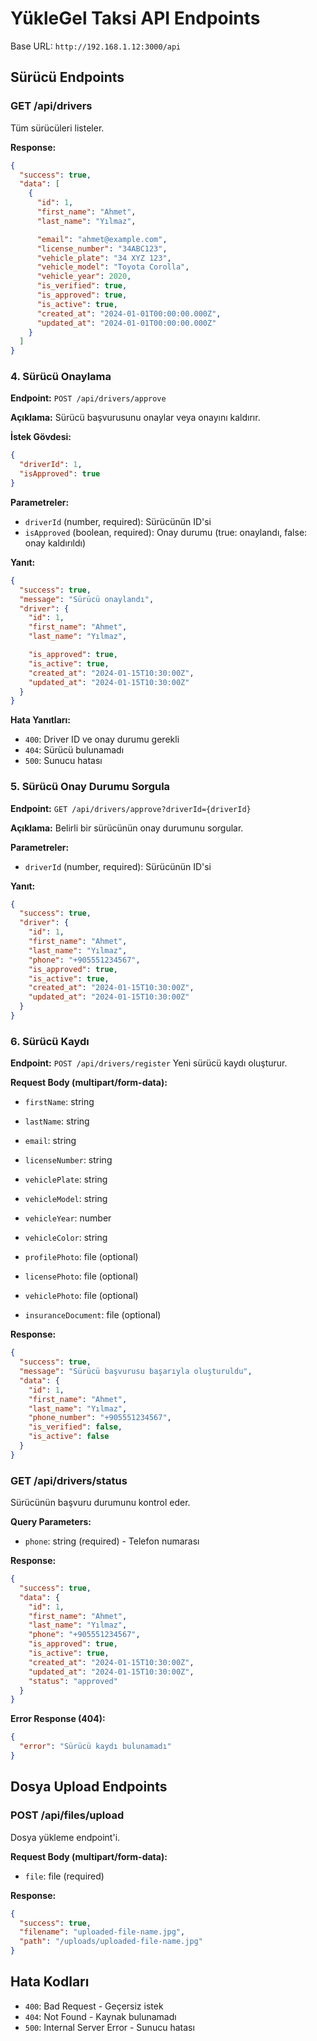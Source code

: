 # YükleGel Taksi API Endpoints

Base URL: `http://192.168.1.12:3000/api`

## Sürücü Endpoints

### GET /api/drivers
Tüm sürücüleri listeler.

**Response:**
```json
{
  "success": true,
  "data": [
    {
      "id": 1,
      "first_name": "Ahmet",
      "last_name": "Yılmaz",

      "email": "ahmet@example.com",
      "license_number": "34ABC123",
      "vehicle_plate": "34 XYZ 123",
      "vehicle_model": "Toyota Corolla",
      "vehicle_year": 2020,
      "is_verified": true,
      "is_approved": true,
      "is_active": true,
      "created_at": "2024-01-01T00:00:00.000Z",
      "updated_at": "2024-01-01T00:00:00.000Z"
    }
  ]
}
```

### 4. Sürücü Onaylama
**Endpoint:** `POST /api/drivers/approve`

**Açıklama:** Sürücü başvurusunu onaylar veya onayını kaldırır.

**İstek Gövdesi:**
```json
{
  "driverId": 1,
  "isApproved": true
}
```

**Parametreler:**
- `driverId` (number, required): Sürücünün ID'si
- `isApproved` (boolean, required): Onay durumu (true: onaylandı, false: onay kaldırıldı)

**Yanıt:**
```json
{
  "success": true,
  "message": "Sürücü onaylandı",
  "driver": {
    "id": 1,
    "first_name": "Ahmet",
    "last_name": "Yılmaz",

    "is_approved": true,
    "is_active": true,
    "created_at": "2024-01-15T10:30:00Z",
    "updated_at": "2024-01-15T10:30:00Z"
  }
}
```

**Hata Yanıtları:**
- `400`: Driver ID ve onay durumu gerekli
- `404`: Sürücü bulunamadı
- `500`: Sunucu hatası

### 5. Sürücü Onay Durumu Sorgula
**Endpoint:** `GET /api/drivers/approve?driverId={driverId}`

**Açıklama:** Belirli bir sürücünün onay durumunu sorgular.

**Parametreler:**
- `driverId` (number, required): Sürücünün ID'si

**Yanıt:**
```json
{
  "success": true,
  "driver": {
    "id": 1,
    "first_name": "Ahmet",
    "last_name": "Yılmaz",
    "phone": "+905551234567",
    "is_approved": true,
    "is_active": true,
    "created_at": "2024-01-15T10:30:00Z",
    "updated_at": "2024-01-15T10:30:00Z"
  }
}
```

### 6. Sürücü Kaydı
**Endpoint:** `POST /api/drivers/register`
Yeni sürücü kaydı oluşturur.

**Request Body (multipart/form-data):**
- `firstName`: string
- `lastName`: string

- `email`: string
- `licenseNumber`: string
- `vehiclePlate`: string
- `vehicleModel`: string
- `vehicleYear`: number
- `vehicleColor`: string
- `profilePhoto`: file (optional)
- `licensePhoto`: file (optional)
- `vehiclePhoto`: file (optional)
- `insuranceDocument`: file (optional)

**Response:**
```json
{
  "success": true,
  "message": "Sürücü başvurusu başarıyla oluşturuldu",
  "data": {
    "id": 1,
    "first_name": "Ahmet",
    "last_name": "Yılmaz",
    "phone_number": "+905551234567",
    "is_verified": false,
    "is_active": false
  }
}
```

### GET /api/drivers/status
Sürücünün başvuru durumunu kontrol eder.

**Query Parameters:**
- `phone`: string (required) - Telefon numarası

**Response:**
```json
{
  "success": true,
  "data": {
    "id": 1,
    "first_name": "Ahmet",
    "last_name": "Yılmaz",
    "phone": "+905551234567",
    "is_approved": true,
    "is_active": true,
    "created_at": "2024-01-15T10:30:00Z",
    "updated_at": "2024-01-15T10:30:00Z",
    "status": "approved"
  }
}
```

**Error Response (404):**
```json
{
  "error": "Sürücü kaydı bulunamadı"
}
```

## Dosya Upload Endpoints

### POST /api/files/upload
Dosya yükleme endpoint'i.

**Request Body (multipart/form-data):**
- `file`: file (required)

**Response:**
```json
{
  "success": true,
  "filename": "uploaded-file-name.jpg",
  "path": "/uploads/uploaded-file-name.jpg"
}
```

## Hata Kodları

- `400`: Bad Request - Geçersiz istek
- `404`: Not Found - Kaynak bulunamadı
- `500`: Internal Server Error - Sunucu hatası